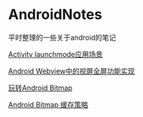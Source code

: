 # AndroidNotes
平时整理的一些关于android的笔记

[Activity launchmode应用场景](http://souly.cn/技术博文/2015/07/03/activity-LaunchMode-应用场景/)

[Android Webview中的视屏全屏功能实现](http://www.jianshu.com/p/721446c7387e)

[玩转Android Bitmap](http://www.jianshu.com/p/3950665e93e6)

[Android Bitmap 缓存策略](http://www.jianshu.com/p/635fceca82d3)



